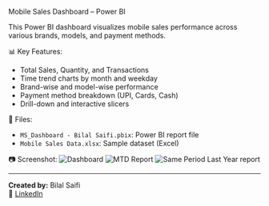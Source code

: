 Mobile Sales Dashboard – Power BI

This Power BI dashboard visualizes mobile sales performance across various brands, models, and payment methods. 

📊 Key Features:
- Total Sales, Quantity, and Transactions
- Time trend charts by month and weekday
- Brand-wise and model-wise performance
- Payment method breakdown (UPI, Cards, Cash)
- Drill-down and interactive slicers

📁 Files:
- `MS_Dashboard - Bilal Saifi.pbix`: Power BI report file
- `Mobile Sales Data.xlsx`: Sample dataset (Excel)

📷 Screenshot:
![Dashboard](https://github.com/user-attachments/assets/dbc13bae-214f-40fa-87d1-05a132bd7c72)
![MTD Report](https://github.com/user-attachments/assets/50a905e2-afb9-4c52-875b-0360af33e756)
![Same Period Last Year report](https://github.com/user-attachments/assets/7a9ab74b-3abb-4b6c-96dd-a58c98316060)








---

**Created by:** Bilal Saifi  
🔗 [LinkedIn](https://www.linkedin.com/in/bilal-saifi)

